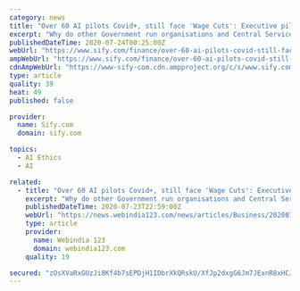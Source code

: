 ```yaml
---
category: news
title: "Over 60 AI pilots Covid+, still face 'Wage Cuts': Executive pilots"
excerpt: "Why do other Government run organisations and Central Services that employ public servants on Covid duty, such as Indian Railways, CAP, AIIMS etc, offer pay protection, ethics, equity and natural justice to their employees, while ours cannot?\" The ..."
publishedDateTime: 2020-07-24T00:25:00Z
webUrl: "https://www.sify.com/finance/over-60-ai-pilots-covid-still-face-wage-cuts-executive-pilots-news-news-uhxqOQbghjhab.html"
ampWebUrl: "https://www.sify.com/finance/over-60-ai-pilots-covid-still-face-wage-cuts-executive-pilots-news-news-uhxqOQbghjhab.html"
cdnAmpWebUrl: "https://www-sify-com.cdn.ampproject.org/c/s/www.sify.com/finance/over-60-ai-pilots-covid-still-face-wage-cuts-executive-pilots-news-news-uhxqOQbghjhab.html"
type: article
quality: 39
heat: 49
published: false

provider:
  name: Sify.com
  domain: sify.com

topics:
  - AI Ethics
  - AI

related:
  - title: "Over 60 AI pilots Covid+, still face 'Wage Cuts': Executive pilots"
    excerpt: "Why do other Government run organisations and Central Services that employ public servants on Covid duty, such as Indian Railways, CAP, AIIMS etc, offer pay protection, ethics, equity and natural ..."
    publishedDateTime: 2020-07-23T22:59:00Z
    webUrl: "https://news.webindia123.com/news/articles/Business/20200724/3597558.html"
    type: article
    provider:
      name: Webindia 123
      domain: webindia123.com
    quality: 19

secured: "zOsXVaRxGUzJi8Kf4b7sEPDjH1IDbrXkQRskU/XfJp2dxgG6Jm7JExnR8xHCJwS00m1QH/sm7Sr5Tug0p3fiDVjvheurD+ow/Q22g+W2Wt2iOBaSNYfNUyj0Tl/dUDgaTLfMSBJjaRAr30KrtBqm1kUj6EG76R3RSn08GNZkvDZgDv8o98Se4RwBOnRfl3g2afDnNstFWBCgv7LjdQBSYrHH2Nd7SJJmR4z/XosTif29DuXh2VJz0qFc2yPQwVpSXvTqa0QiJfY4qvx0PHBqaRFzG7A5q8LPXmfrxo4ZRYD/vQ7dTx2pLWhumTS4DkZXzWnLFqjxgBbtpz+t+rCHEw==;weHn2wOcEXjsrBBOK3eVjg=="
---
```



